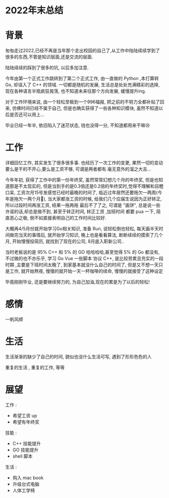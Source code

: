 # 2022年末总结

# 背景

匆匆走过2022,已经不再是当年那个走出校园的自己了,从工作中陆陆续续学到了很多的东西,不管是知识层面,还是交流的层面.

陆陆续续的踩到了很多的坑, 以后多加注意.

今年由第一个正式工作跳转到了第二个正式工作, 由一直做的 Python ,本打算转 Go, 却误入了 C++ 的领域. 一切都是随机的发展, 生活总是处处充满精彩的选择, 现在各种语言半瓶疯狂晃荡, 也不知道未来往那个方向发展, 缓慢提升ing.

对于工作环境来说, 由一个轻松至极到一个996福报, 把之前的不努力全都补贴了回来, 仿佛时间已经不属于自己, 但是也确实获得了一些各种知识模块, 虽然不知道以后是否还可以用上...

毕业已经一年半, 依旧陷入了迷茫状态, 钱也没得一分, 不知道都用来干嘛😢

# 工作

详细回忆工作, 其实发生了很多很多事. 也经历了一次工作的变更, 果然一切的变动要么是干的不开心,要么是工资不够, 可谓是两者都有.毫无意外的溜之大吉...

今年年初, 获得了工作中的第一份年终奖, 虽然常常幻想几个月的年终奖, 但是也知道那是不太现实的, 但是当到手的是0.3倍还是0.2倍的年终奖时,觉得不理解和目瞪口呆, 工资次月15号发感觉已经时最晚的时间了, 临近过年居然还要拖欠一两周(今年是拖欠一两个月🤣), 当大家都涨工资的时候, 给我们几个应届生说因为正好转正,所以过段时间再涨工资, 结果一拖再拖 最后不了了之, 可谓是 "画饼", 总是说一些许诺的话,却总是做不到, 甚至于转正时间, 转正工资 ,加班时间 都要 pua 一下, 简直恶心之极, 倒不如直接表明自己的工作时间比较好.

大概再4/5月份就开始学习Go相关知识, 准备 Run, 说轻松倒也轻松, 每天画半天时间做完当天的事情后, 就开始学习知识, 晚上也是看看算法, 断断续续的摸索了几个月, 开始慢慢投简历, 就找到了现在的公司,  8月底入职新公司..

当时老板说的是 95% C++ 和 5% 的 GO 哈哈哈哈,甚至觉得 5% 的 Go 都没有, 不过做的也不亦乐乎, 学习 Go Vue 一些脚本 协议 C++, 是比较劳累且充实的一段时期 ,主要是下班时间太晚了, 到家基本就没什么自己的时间了, 但是又不想一天只是工作, 就开始熬夜, 慢慢的就开始一天一杯咖啡的续命, 慢慢的就接受了这种设定

毕竟刚刚毕业, 还是要继续努力的, 为自己加油,现在的累是为了以后的轻松!

# 感情

一帆风顺

# 生活

生活渐渐的缺少了自己的时间, 貌似也没什么生活可写, 遇到了形形色色的人

重复的生活 , 重复的工作, 等等

# 展望

工作 :

* 希望工资 up
* 希望有年终奖

技能 :

* C++ 技能提升
* GO 技能提升
* shell 脚本

生活 :

* 购入 mac book
* 升级台式电脑
* 人体工学椅